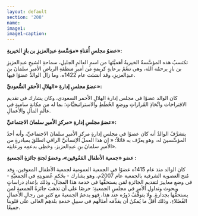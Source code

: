 ```yaml
---
layout: default
section: '208'
name:
image1: 
image1-caption: 
---
```

**عضوُ مجلسِ أُمَناءِ «مؤسَّسةِ عبدِالعزيزِ بن بازٍ الخيريةِ»:**

تكتسبُ هذه المؤسَّسةُ الخيريةُ أهميَّتَها من اسمِ العالمِ الجليلِ، سماحةِ الشيخِ عبدِالعزيزِ بن بازٍ يرحمُه الله، وهي تنعُمُ برعايةٍ كريمةٍ من أميرِ منطقةِ الرياضِ الأميرِ سلمانَ بنِ عبدِالعزيزِ، وقد أنشئت عام 1422ه، وما زال الوالدُ عضوًا فيها.

**عضوُ مجلسِ إدارةِ «الهلالِ الأحمَرِ السُّعوديِّ»:**

كان الوالد عضوًا في مجلس إدارة الهلالِ الأحمر السعودي، وكان يشارك في تقديم الاقتراحات واتِّخاذِ القَراراتِ ووضعِ الخُطَطِ والاستراتيجيَّاتِ؛ بما له من مكانةٍ ساميةٍ في عالمِ المالِ والأعمالِ. 

**عضوُ مجلسِ إدارةِ «مركزِ الأميرِ سلمانَ الاجتماعيِّ»:**

يتشرَّفُ الوالدُ أنه كان عضوًا في مجلسِ إدارةِ مركزِ الأميرِ سلمانَ الاجتماعيِّ، وأنه أحدُ المؤسِّسينَ له، وهو يعرِّف به قائلاً: « إن هذا العملَ الإنسانيَّ الراقي انطلقَ بمبادرةٍ من الأميرِ سلمانَ بنِ عبدِالعزيز، وحَظِي بدعمِه ورعايتِه».

**عضو «جمعية الأطفال المَعُوقين»، وعضوُ لجنةِ جائزةِ الجمعيةِ :**

كان الوالد منذ عام 1415ه عضوًا في الجمعية العمومية لجمعية الأطفال المعوقين، وقد مُنح العضوية الشرفية بالجمعية عام 2007م، وهو يشارك - بحُكمِ عُضويتِهِ في الجمعيَّةِ - في وضعِ معاييرَ لتقديمِ الجائزةِ لمَن يستحقُّها في خدمة هذا المجالِ، وذلك بإعدادِ دراساتٍ وبحوث وتداولِ الأمرِ في مجلسِ الجمعيةِ؛ حرصًا على أن تذهبَ جائزةُ الجمعيةِ لمن يستحقُّها بجدارةٍ. ولا يتوقَّفُ دَورُه عند هذا، فهو يدعمُ الجمعيةَ مع كثيرٍ من رجالِ الأعمالِ الفُضَلاءِ، وذلك أقلُّ ما يُمكنُ أن يقدِّمَه أمثالُهم في سبيلِ خدمةِ بلدهِم الغالي على قلوبنا جميعًا.
